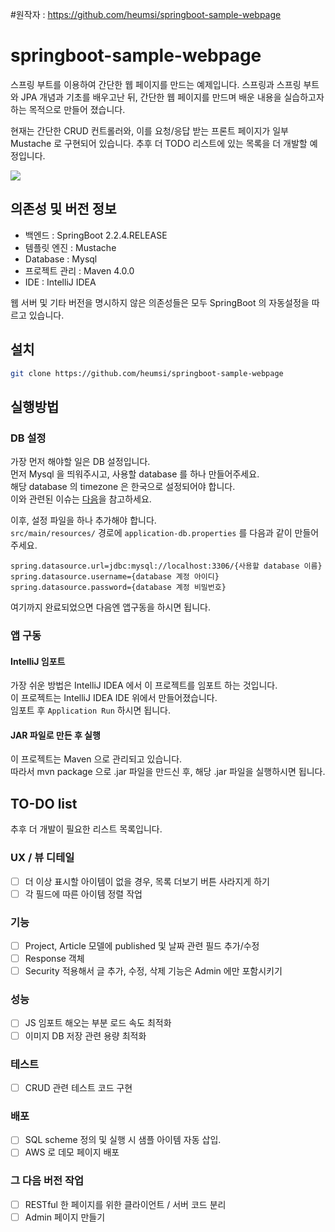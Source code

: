 #원작자 : https://github.com/heumsi/springboot-sample-webpage

# springboot-sample-webpage

스프링 부트를 이용하여 간단한 웹 페이지를 만드는 예제입니다.
스프링과 스프링 부트와 JPA 개념과 기초를 배우고난 뒤, 간단한 웹 페이지를 만드며 배운 내용을 실습하고자 하는 목적으로 만들어 졌습니다.

현재는 간단한 CRUD 컨트롤러와, 이를 요청/응답 받는 프론트 페이지가 일부 Mustache 로 구현되어 있습니다.
추후 더 TODO 리스트에 있는 목록을 더 개발할 예정입니다.

![](https://user-images.githubusercontent.com/31306282/74914135-3d67bd80-5405-11ea-904d-05ec6d715ed1.png)


## 의존성 및 버전 정보
- 백엔드 : SpringBoot 2.2.4.RELEASE
- 템플릿 엔진 : Mustache
- Database : Mysql
- 프로젝트 관리 : Maven 4.0.0
- IDE : IntelliJ IDEA

웹 서버 및 기타 버전을 명시하지 않은 의존성들은 모두 SpringBoot 의 자동설정을 따르고 있습니다.

## 설치 

```bash
git clone https://github.com/heumsi/springboot-sample-webpage
```

## 실행방법

### DB 설정 

가장 먼저 해야할 일은 DB 설정입니다.  
먼저 Mysql 을 띄워주시고, 사용할 database 를 하나 만들어주세요.  
해당 database 의 timezone 은 한국으로 설정되어야 합니다.  
이와 관련된 이슈는 [다음](https://offbyone.tistory.com/318)을 참고하세요.

이후, 설정 파일을 하나 추가해야 합니다.  
`src/main/resources/` 경로에 `application-db.properties` 를 다음과 같이 만들어주세요.

```properties
spring.datasource.url=jdbc:mysql://localhost:3306/{사용할 database 이름}
spring.datasource.username={database 계정 아이디}
spring.datasource.password={database 계정 비밀번호}
```

여기까지 완료되었으면 다음엔 앱구동을 하시면 됩니다.

### 앱 구동

#### IntelliJ 임포트

가장 쉬운 방법은 IntelliJ IDEA 에서 이 프로젝트를 임포트 하는 것입니다.  
이 프로젝트는 IntelliJ IDEA IDE 위에서 만들어졌습니다.  
임포트 후 `Application Run` 하시면 됩니다.

#### JAR 파일로 만든 후 실행

이 프로젝트는 Maven 으로 관리되고 있습니다.  
따라서 mvn package 으로 .jar 파일을 만드신 후, 해당 .jar 파일을 실행하시면 됩니다.

## TO-DO list

추후 더 개발이 필요한 리스트 목록입니다.

### UX / 뷰 디테일
- [ ] 더 이상 표시할 아이템이 없을 경우, 목록 더보기 버튼 사라지게 하기
- [ ] 각 필드에 따른 아이템 정렬 작업

### 기능 
- [ ] Project, Article 모델에 published 및 날짜 관련 필드 추가/수정
- [ ] Response 객체 
- [ ] Security 적용해서 글 추가, 수정, 삭제 기능은 Admin 에만 포함시키기

### 성능
- [ ] JS 임포트 해오는 부분 로드 속도 최적화
- [ ] 이미지 DB 저장 관련 용량 최적화

### 테스트
- [ ] CRUD 관련 테스트 코드 구현

### 배포
- [ ] SQL scheme 정의 및 실행 시 샘플 아이템 자동 삽입.
- [ ] AWS 로 데모 페이지 배포

### 그 다음 버전 작업
- [ ] RESTful 한 페이지를 위한 클라이언트 / 서버 코드 분리
- [ ] Admin 페이지 만들기 
